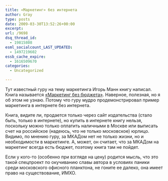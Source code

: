```yaml
---
title: «Маркетинг» без интернета
author: Gray
type: posts
date: 2009-03-30T13:52:26+00:00
excerpt:
url: /9698
dsq_thread_id:
  - 19815808
esml_socialcount_LAST_UPDATED:
  - 1497219602
essb_cache_expire:
  - 1616509670
categories:
  - Uncategorized

---
```








Тут известный гуру на тему маркетинга Игорь Манн книгу написал. Книга называется <a href="http://mann-ivanov-ferber.ru/books/paperbook/BeBu/" target="_blank">&#171;Маркетинг без бюджета&#187;</a>. Наверное, полезная, но я об этом не узнаю. Потому что гуру мудро продемонстрировал пример маркетинга в интернете без интернета.

Книга, видите ли, продается только через сайт издательства (стало быть, только в интернете), но купить в интернете книгу нельзя, поскольку можно только оплатить наличными в Москве или выписать счет на российское (надеюсь, что не только московское) юрлицо. Видимо, по мнению гуру, за МКАДом нет не только жизни, но и необходимости в маркетинге. А, может, он считает, что за МКАДом на маркетинг всегда есть бюджет, поэтому книга там не пойдет.

Если у кого-то (особенно при взгляде на цену) родится мысль, что это такой спецпроект по окучиванию славы автора в условиях паники среди московского офисного планктона, не гоните ее далеко, она имеет право на существование, ИМХО.